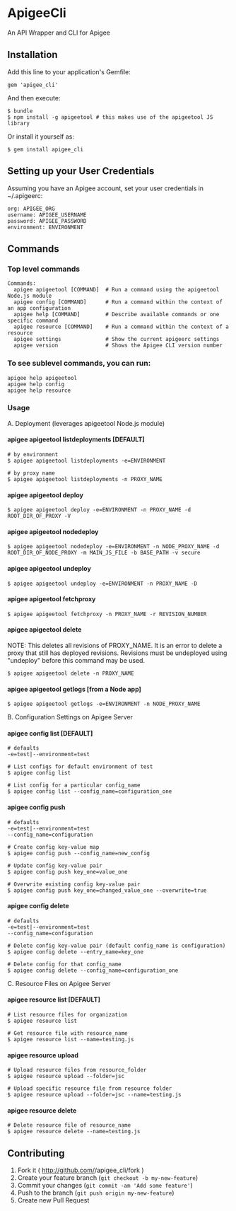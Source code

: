 # ApigeeCli

An API Wrapper and CLI for Apigee

## Installation

Add this line to your application's Gemfile:

    gem 'apigee_cli'

And then execute:

    $ bundle
    $ npm install -g apigeetool # this makes use of the apigeetool JS library

Or install it yourself as:

    $ gem install apigee_cli

## Setting up your User Credentials

Assuming you have an Apigee account, set your user credentials in ~/.apigeerc:

    org: APIGEE_ORG
    username: APIGEE_USERNAME
    password: APIGEE_PASSWORD
    environment: ENVIRONMENT

## Commands

### Top level commands

    Commands:
      apigee apigeetool [COMMAND]  # Run a command using the apigeetool Node.js module
      apigee config [COMMAND]      # Run a command within the context of an app configuration
      apigee help [COMMAND]        # Describe available commands or one specific command
      apigee resource [COMMAND]    # Run a command within the context of a resource
      apigee settings              # Show the current apigeerc settings
      apigee version               # Shows the Apigee CLI version number

### To see sublevel commands, you can run:

    apigee help apigeetool
    apigee help config
    apigee help resource

### Usage

A. Deployment (leverages apigeetool Node.js module)

#### apigee apigeetool listdeployments [DEFAULT]

    # by environment
    $ apigee apigeetool listdeployments -e=ENVIRONMENT

    # by proxy name
    $ apigee apigeetool listdeployments -n PROXY_NAME

#### apigee apigeetool deploy

    $ apigee apigeetool deploy -e=ENVIRONMENT -n PROXY_NAME -d ROOT_DIR_OF_PROXY -V

#### apigee apigeetool nodedeploy

    $ apigee apigeetool nodedeploy -e=ENVIRONMENT -n NODE_PROXY_NAME -d ROOT_DIR_OF_NODE_PROXY -m MAIN_JS_FILE -b BASE_PATH -v secure

#### apigee apigeetool undeploy

    $ apigee apigeetool undeploy -e=ENVIRONMENT -n PROXY_NAME -D

#### apigee apigeetool fetchproxy

    $ apigee apigeetool fetchproxy -n PROXY_NAME -r REVISION_NUMBER

#### apigee apigeetool delete

NOTE: This deletes all revisions of PROXY_NAME. It is an error to delete a proxy that still has deployed revisions. Revisions must be undeployed using "undeploy" before this command may be used.

    $ apigee apigeetool delete -n PROXY_NAME

#### apigee apigeetool getlogs [from a Node app]

    $ apigee apigeetool getlogs -e=ENVIRONMENT -n NODE_PROXY_NAME


B. Configuration Settings on Apigee Server

#### apigee config list [DEFAULT]

    # defaults
    -e=test|--environment=test

    # List configs for default environment of test
    $ apigee config list

    # List config for a particular config_name
    $ apigee config list --config_name=configuration_one

#### apigee config push

    # defaults
    -e=test|--environment=test
    --config_name=configuration

    # Create config key-value map
    $ apigee config push --config_name=new_config

    # Update config key-value pair
    $ apigee config push key_one=value_one

    # Overwrite existing config key-value pair
    $ apigee config push key_one=changed_value_one --overwrite=true

#### apigee config delete

    # defaults
    -e=test|--environment=test
    --config_name=configuration

    # Delete config key-value pair (default config_name is configuration)
    $ apigee config delete --entry_name=key_one

    # Delete config for that config_name
    $ apigee config delete --config_name=configuration_one


C. Resource Files on Apigee Server

#### apigee resource list [DEFAULT]

    # List resource files for organization
    $ apigee resource list

    # Get resource file with resource_name
    $ apigee resource list --name=testing.js

#### apigee resource upload

    # Upload resource files from resource_folder
    $ apigee resource upload --folder=jsc

    # Upload specific resource file from resource folder
    $ apigee resource upload --folder=jsc --name=testing.js

#### apigee resource delete

    # Delete resource file of resource_name
    $ apigee resource delete --name=testing.js

## Contributing

1. Fork it ( http://github.com/<my-github-username>/apigee_cli/fork )
2. Create your feature branch (`git checkout -b my-new-feature`)
3. Commit your changes (`git commit -am 'Add some feature'`)
4. Push to the branch (`git push origin my-new-feature`)
5. Create new Pull Request
